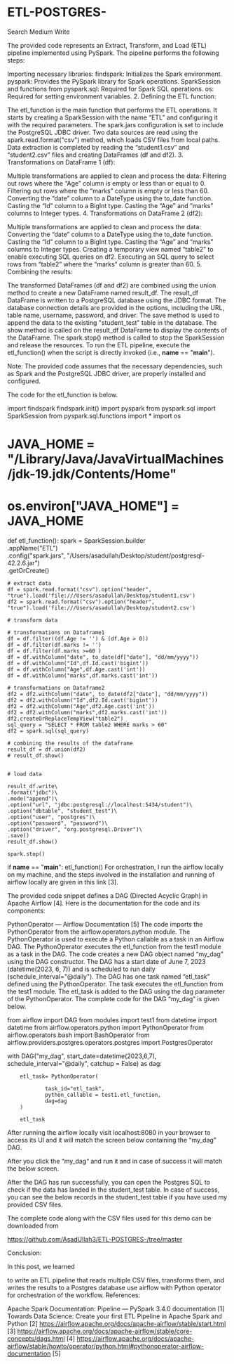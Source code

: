 # ETL-POSTGRES-

Search Medium
Write


The provided code represents an Extract, Transform, and Load (ETL) pipeline implemented using PySpark. The pipeline performs the following steps:

Importing necessary libraries:
findspark: Initializes the Spark environment.
pyspark: Provides the PySpark library for Spark operations.
SparkSession and functions from pyspark.sql: Required for Spark SQL operations.
os: Required for setting environment variables.
2. Defining the ETL function:

The etl_function is the main function that performs the ETL operations.
It starts by creating a SparkSession with the name “ETL” and configuring it with the required parameters.
The spark.jars configuration is set to include the PostgreSQL JDBC driver.
Two data sources are read using the spark.read.format("csv") method, which loads CSV files from local paths.
Data extraction is completed by reading the “student1.csv” and “student2.csv” files and creating DataFrames (df and df2).
3. Transformations on DataFrame 1 (df):

Multiple transformations are applied to clean and process the data:
Filtering out rows where the “Age” column is empty or less than or equal to 0.
Filtering out rows where the “marks” column is empty or less than 60.
Converting the “date” column to a DateType using the to_date function.
Casting the “Id” column to a BigInt type.
Casting the “Age” and “marks” columns to Integer types.
4. Transformations on DataFrame 2 (df2):

Multiple transformations are applied to clean and process the data:
Converting the “date” column to a DateType using the to_date function.
Casting the “Id” column to a BigInt type.
Casting the “Age” and “marks” columns to Integer types.
Creating a temporary view named “table2” to enable executing SQL queries on df2.
Executing an SQL query to select rows from “table2” where the “marks” column is greater than 60.
5. Combining the results:

The transformed DataFrames (df and df2) are combined using the union method to create a new DataFrame named result_df.
The result_df DataFrame is written to a PostgreSQL database using the JDBC format.
The database connection details are provided in the options, including the URL, table name, username, password, and driver.
The save method is used to append the data to the existing "student_test" table in the database.
The show method is called on the result_df DataFrame to display the contents of the DataFrame.
The spark.stop() method is called to stop the SparkSession and release the resources.
To run the ETL pipeline, execute the etl_function() when the script is directly invoked (i.e., __name__ == "__main__").

Note: The provided code assumes that the necessary dependencies, such as Spark and the PostgreSQL JDBC driver, are properly installed and configured.

The code for the etl_function is below.

import findspark
findspark.init()
import pyspark
from pyspark.sql import SparkSession
from pyspark.sql.functions import *
import os

# JAVA_HOME = "/Library/Java/JavaVirtualMachines/jdk-19.jdk/Contents/Home"
# os.environ["JAVA_HOME"] = JAVA_HOME


def etl_function():
    spark = SparkSession.builder\
        .appName("ETL")\
        .config("spark.jars", "/Users/asadullah/Desktop/student/postgresql-42.2.6.jar") \
        .getOrCreate()

    # extract data
    df = spark.read.format("csv").option("header", "true").load('file:///Users/asadullah/Desktop/student1.csv')
    df2 = spark.read.format("csv").option("header", "true").load('file:///Users/asadullah/Desktop/student2.csv')

    # transform data 

    # transformations on Dataframe1
    df = df.filter((df.Age != '') & (df.Age > 0))
    df = df.filter(df.marks != '')
    df = df.filter(df.marks >=60 )
    df = df.withColumn("date", to_date(df["date"], "dd/mm/yyyy"))
    df = df.withColumn("Id",df.Id.cast('bigint'))
    df = df.withColumn("Age",df.Age.cast('int'))
    df = df.withColumn("marks",df.marks.cast('int'))

    # transformations on Dataframe2
    df2 = df2.withColumn("date", to_date(df2["date"], "dd/mm/yyyy"))
    df2 = df2.withColumn("Id",df2.Id.cast('bigint'))
    df2 = df2.withColumn("Age",df2.Age.cast('int'))
    df2 = df2.withColumn("marks",df2.marks.cast('int'))
    df2.createOrReplaceTempView("table2")
    sql_query = "SELECT * FROM table2 WHERE marks > 60"
    df2 = spark.sql(sql_query)

    # combining the results of the dataframe
    result_df = df.union(df2)
    # result_df.show()


    # load data 

    result_df.write\
    .format("jdbc")\
    .mode("append")\
    .option("url", "jdbc:postgresql://localhost:5434/student")\
    .option("dbtable", "student_test")\
    .option("user", "postgres")\
    .option("password", "password")\
    .option("driver", "org.postgresql.Driver")\
    .save()
    result_df.show()

    spark.stop()

if __name__ == "__main__":
    etl_function()
For orchestration, I run the airflow locally on my machine, and the steps involved in the installation and running of airflow locally are given in this link [3].

The provided code snippet defines a DAG (Directed Acyclic Graph) in Apache Airflow [4]. Here is the documentation for the code and its components:

PythonOperator — Airflow Documentation [5]
The code imports the PythonOperator from the airflow.operators.python module.
The PythonOperator is used to execute a Python callable as a task in an Airflow DAG.
The PythonOperator executes the etl_function from the test1 module as a task in the DAG.
The code creates a new DAG object named “my_dag” using the DAG constructor.
The DAG has a start date of June 7, 2023 (datetime(2023, 6, 7)) and is scheduled to run daily (schedule_interval="@daily").
The DAG has one task named “etl_task” defined using the PythonOperator. The task executes the etl_function from the test1 module.
The etl_task is added to the DAG using the dag parameter of the PythonOperator.
The complete code for the DAG “my_dag” is given below.


from airflow import DAG
from modules import test1
from datetime import datetime
from airflow.operators.python import PythonOperator
from airflow.operators.bash import BashOperator
from airflow.providers.postgres.operators.postgres import PostgresOperator

with DAG("my_dag", start_date=datetime(2023,6,7),
          schedule_interval="@daily", catchup = False) as dag:

        etl_task= PythonOperator(
        
                task_id="etl_task",
                python_callable = test1.etl_function,
                dag=dag
        )      
        
        etl_task
After running the airflow locally visit localhost:8080 in your browser to access its UI and it will match the screen below containing the “my_dag” DAG.


After you click the “my_dag“ and run it and in case of success it will match the below screen.


After the DAG has run successfully, you can open the Postgres SQL to check if the data has landed in the student_test table. In case of success, you can see the below records in the student_test table if you have used my provided CSV files.


The complete code along with the CSV files used for this demo can be downloaded from

https://github.com/AsadUllah3/ETL-POSTGRES-/tree/master

Conclusion:

In this post, we learned

to write an ETL pipeline that reads multiple CSV files, transforms them, and writes the results to a Postgres database
use airflow with Python operator for orchestration of the workflow.
References:

Apache Spark Documentation: Pipeline — PySpark 3.4.0 documentation [1]
Towards Data Science: Create your first ETL Pipeline in Apache Spark and Python [2]
https://airflow.apache.org/docs/apache-airflow/stable/start.html [3]
https://airflow.apache.org/docs/apache-airflow/stable/core-concepts/dags.html [4]
https://airflow.apache.org/docs/apache-airflow/stable/howto/operator/python.html#pythonoperator-airflow-documentation [5]
